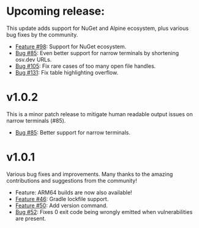 Upcoming release:
===

This update adds support for NuGet and Alpine ecosystem, plus various bug fixes by the community.

- [Feature #98](https://github.com/google/osv-scanner/pull/98): Support for NuGet ecosystem.
- [Bug #85](https://github.com/google/osv-scanner/issues/85): Even better support for narrow terminals by shortening osv.dev URLs.
- [Bug #105](https://github.com/google/osv-scanner/issues/105): Fix rare cases of too many open file handles.
- [Bug #131](https://github.com/google/osv-scanner/pull/131): Fix table highlighting overflow.


v1.0.2
===

This is a minor patch release to mitigate human readable output issues on narrow terminals (#85).

- [Bug #85](https://github.com/google/osv-scanner/issues/85): Better support for narrow terminals.


v1.0.1
===
Various bug fixes and improvements. Many thanks to the amazing contributions and suggestions from the community!

- Feature: ARM64 builds are now also available!
- [Feature #46](https://github.com/google/osv-scanner/pull/46): Gradle lockfile support.
- [Feature #50](https://github.com/google/osv-scanner/pull/46): Add version command.
- [Bug #52](https://github.com/google/osv-scanner/issues/52): Fixes 0 exit code being wrongly emitted when vulnerabilities are present.
